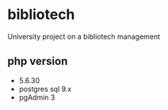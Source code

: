 # bibliotech
University project on a bibliotech management

php version
- 
- 5.6.30
- postgres sql 9.x
- pgAdmin 3